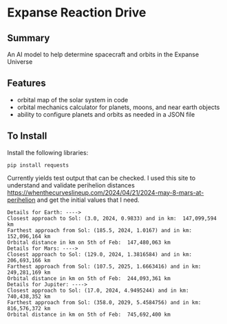 # Expanse Reaction Drive
## Summary
An AI model to help determine spacecraft and orbits in the Expanse Universe

## Features
- orbital map of the solar system in code
- orbital mechanics calculator for planets, moons, and near earth objects
- ability to configure planets and orbits as needed in a JSON file

## To Install
Install the following libraries:

```
pip install requests
```

Currently yields test output that can be checked. I used this site to understand and validate perihelion distances https://whenthecurveslineup.com/2024/04/21/2024-may-8-mars-at-perihelion and get the initial values that I need.
```
Details for Earth: ---->
Closest approach to Sol: (3.0, 2024, 0.9833) and in km:  147,099,594 km
Farthest approach from Sol: (185.5, 2024, 1.0167) and in km:  152,096,164 km
Orbital distance in km on 5th of Feb:  147,480,063 km
Details for Mars: ---->
Closest approach to Sol: (129.0, 2024, 1.3816584) and in km:  206,693,166 km
Farthest approach from Sol: (107.5, 2025, 1.6663416) and in km:  249,281,169 km
Orbital distance in km on 5th of Feb:  244,093,361 km
Details for Jupiter: ---->
Closest approach to Sol: (17.0, 2024, 4.9495244) and in km:  740,438,352 km
Farthest approach from Sol: (358.0, 2029, 5.4584756) and in km:  816,576,372 km
Orbital distance in km on 5th of Feb:  745,692,400 km
```